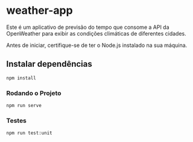 # weather-app

Este é um aplicativo de previsão do tempo que consome a API da OpenWeather para exibir as condições climáticas de diferentes cidades.

Antes de iniciar, certifique-se de ter o Node.js instalado na sua máquina.

## Instalar dependências
```
npm install
```

### Rodando o Projeto
```
npm run serve
```

### Testes
```
npm run test:unit
```
